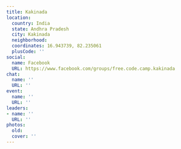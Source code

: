 ```yaml
---
title: Kakinada
location:
  country: India
  state: Andhra Pradesh
  city: Kakinada
  neighborhood: 
  coordinates: 16.943739, 82.235061
  plusCode: ''
social:
  name: Facebook
  URL: https://www.facebook.com/groups/free.code.camp.kakinada
chat:
  name: ''
  URL: ''
event:
  name: ''
  URL: ''
leaders:
- name: ''
  URL: ''
photos:
  old: 
  cover: ''
---
```

